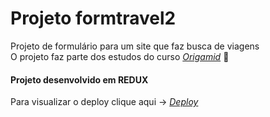 # Projeto formtravel2
Projeto de formulário para um site  que faz busca de viagens  </br>
O projeto faz parte dos estudos do curso  _[Origamid](https://www.origamid.com/)_ :wolf: </br>

#### Projeto desenvolvido em REDUX </br>
Para visualizar o deploy clique aqui -> _[Deploy](https://formtravel2.vercel.app/)_


